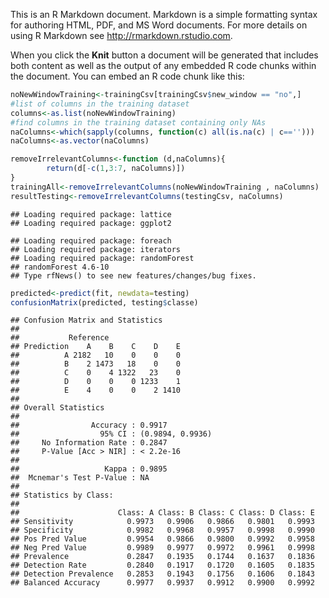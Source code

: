 This is an R Markdown document. Markdown is a simple formatting syntax for authoring HTML, PDF, and MS Word documents. For more details on using R Markdown see <http://rmarkdown.rstudio.com>.

When you click the **Knit** button a document will be generated that includes both content as well as the output of any embedded R code chunks within the document. You can embed an R code chunk like this:

``` r
noNewWindowTraining<-trainingCsv[trainingCsv$new_window == "no",]
#list of columns in the training dataset
columns<-as.list(noNewWindowTraining)
#find columns in the training dataset containing only NAs
naColumns<-which(sapply(columns, function(c) all(is.na(c) | c=='')))
naColumns<-as.vector(naColumns)

removeIrrelevantColumns<-function (d,naColumns){
        return(d[-c(1,3:7, naColumns)])
}
trainingAll<-removeIrrelevantColumns(noNewWindowTraining , naColumns)
resultTesting<-removeIrrelevantColumns(testingCsv, naColumns)
```

    ## Loading required package: lattice
    ## Loading required package: ggplot2

    ## Loading required package: foreach
    ## Loading required package: iterators
    ## Loading required package: randomForest
    ## randomForest 4.6-10
    ## Type rfNews() to see new features/changes/bug fixes.

``` r
predicted<-predict(fit, newdata=testing)
confusionMatrix(predicted, testing$classe)
```

    ## Confusion Matrix and Statistics
    ## 
    ##           Reference
    ## Prediction    A    B    C    D    E
    ##          A 2182   10    0    0    0
    ##          B    2 1473   18    0    0
    ##          C    0    4 1322   23    0
    ##          D    0    0    0 1233    1
    ##          E    4    0    0    2 1410
    ## 
    ## Overall Statistics
    ##                                           
    ##                Accuracy : 0.9917          
    ##                  95% CI : (0.9894, 0.9936)
    ##     No Information Rate : 0.2847          
    ##     P-Value [Acc > NIR] : < 2.2e-16       
    ##                                           
    ##                   Kappa : 0.9895          
    ##  Mcnemar's Test P-Value : NA              
    ## 
    ## Statistics by Class:
    ## 
    ##                      Class: A Class: B Class: C Class: D Class: E
    ## Sensitivity            0.9973   0.9906   0.9866   0.9801   0.9993
    ## Specificity            0.9982   0.9968   0.9957   0.9998   0.9990
    ## Pos Pred Value         0.9954   0.9866   0.9800   0.9992   0.9958
    ## Neg Pred Value         0.9989   0.9977   0.9972   0.9961   0.9998
    ## Prevalence             0.2847   0.1935   0.1744   0.1637   0.1836
    ## Detection Rate         0.2840   0.1917   0.1720   0.1605   0.1835
    ## Detection Prevalence   0.2853   0.1943   0.1756   0.1606   0.1843
    ## Balanced Accuracy      0.9977   0.9937   0.9912   0.9900   0.9992
